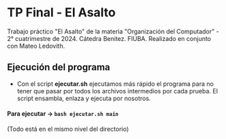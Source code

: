 # TP Final - El Asalto
Trabajo práctico "El Asalto" de la materia "Organización del Computador" - 2° cuatrimestre de 2024. Cátedra Benitez. FIUBA.
Realizado en conjunto con Mateo Ledovith.

## Ejecución del programa

- Con el script **ejecutar.sh** ejecutamos más rápido el programa para no tener que pasar por todos los archivos intermedios por cada prueba. El script ensambla, enlaza y ejecuta por nosotros.

#### Para ejecutar -> `bash ejecutar.sh main`
(Todo está en el mismo nivel del directorio)
